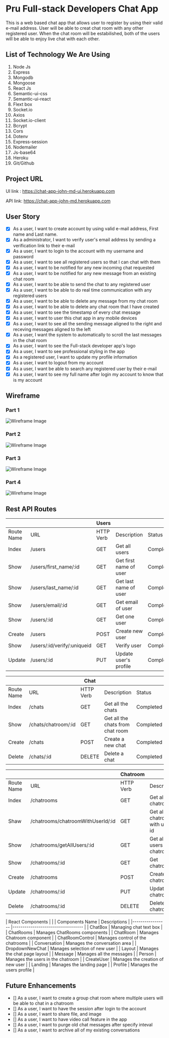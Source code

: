 # Pru Full-stack Developers Chat App

This is a web based chat app that allows user to register by using their valid e-mail address. User will be able to creat chat room with any other registered user. When the chat room will be estabilished, both of the users will be able to enjoy live chat with each other. 

## List of Technology We Are Using

1. Node Js
2. Express
3. Mongodb
4. Mongoose
5. React Js
6. Semantic-ui-css
7. Semantic-ui-react
8. Flext box
9. Socket.io
10. Axios
11. Socket.io-client
12. Bcrypt
13. Cors
14. Dotenv
15. Express-session
16. Nodemailer
17. Js-base64
18. Heroku
19. Git/Github

## Project URL
UI link : https://chat-app-john-md-ui.herokuapp.com

API link: https://chat-app-john-md.herokuapp.com

## User Story

- [x] As a user, I want to create account by using valid e-mail address, First name and Last name.
- [x] As a administrator, I want to verify user's email address by sending a verification link to their e-mail
- [x] As a user, I want to login to the account with my username and password
- [x] As a user, I want to see all registered users so that I can chat with them
- [x] As a user, I want to be notified for any new incoming chat requested
- [x] As a user, I want to be notified for any new message from an existing chat room 
- [x] As a user, I want to be able to send the chat to any registered user
- [x] As a user, I want to be able to do real time communication with any registered users
- [x] As a user, I want to be able to delete any message from my chat room
- [x] As a user, I want to be able to delete any chat room that I have created
- [x] As a user, I want to see the timestamp of every chat message
- [x] As a user, I want to user this chat app in any mobile devices
- [x] As a user, I want to see all the sending message aligned to the right and receving messages aligned to the left
- [x] As a user, I want the system to automatically to scroll the last messages in the chat room
- [x] As a user, I want to see the Full-stack developer app's logo
- [x] As a user, I want to see professional styling in the app
- [x] As a registered user, I want to update my profile information
- [x] As a user, I want to logout from my account
- [x] As a user, I want be able to search any registered user by their e-mail
- [x] As a user, I want to see my full name after login my account to know that is my account

## Wireframe
### Part 1
![Wireframe Image](images/part1a.png) 
### Part 2
![Wireframe Image](images/part1.png) 
### Part 3
![Wireframe Image](images/part2.png) 
### Part 4
![Wireframe Image](images/part3.png) 


## Rest API Routes


|            	|                                   	| Users      	|                                	|           	|
|------------	|-----------------------------------	|-----------	|--------------------------------	|-----------	|
| Route Name 	| URL                               	| HTTP Verb 	| Description                    	| Status    	|
| Index      	| /users                            	| GET       	| Get all users                    	| Completed 	|
| Show       	| /users/first_name/:id             	| GET       	| Get first name of user           	| Completed 	|
| Show       	| /users/last_name/:id              	| GET       	| Get last name of user            	| Completed 	|
| Show       	| /users/email/:id            	        | GET       	| Get email of user                	| Completed 	|
| Show       	| /users/:id                  	        | GET       	| Get one user                     	| Completed 	|
| Create     	| /users                      	        | POST      	| Create new user                  	| Completed 	|
| Show       	| /users/:id/verify/:uniqueid 	        | GET       	| Verify user                      	| Completed 	|
| Update     	| /users/:id                  	        | PUT       	| Update user's profile            	| Completed 	|



|            	|                                   	| Chat  	    |                                	|           	|
|------------	|-----------------------------------	|-----------	|--------------------------------	|-----------	|
| Route Name 	| URL                               	| HTTP Verb 	| Description                    	| Status    	|
| Index      	| /chats                            	| GET       	| Get all the chats                	| Completed 	|
| Show       	| /chats/chatroom/:id               	| GET       	| Get all the chats from chat room 	| Completed 	|
| Create     	| /chats                      	        | POST      	| Create a new chat                	| Completed 	|
| Delete     	| /chats/:id                  	        | DELETE    	| Delete a chat                    	| Completed 	|



|            	|                                   	| Chatroom  	|                                	|           	|
|------------	|-----------------------------------	|-----------	|--------------------------------	|-----------	|
| Route Name 	| URL                               	| HTTP Verb 	| Description                    	| Status    	|
| Index      	| /chatrooms                        	| GET       	| Get all chatrooms              	| Completed 	|
| Shaw       	| /chatrooms/chatroomWithUserId/:id 	| GET       	| Get all chatrooms with user id 	| Completed 	|
| Show       	| /chatrooms/getAllUsers/:id        	| GET       	| Get all users from chatroom    	| Completed 	|
| Show       	| /chatrooms/:id                    	| GET       	| Get chatroom                   	| Completed 	|
| Create     	| /chatrooms                        	| POST      	| Create new chatroom            	| Completed 	|
| Update     	| /chatrooms/:id                    	| PUT       	| Update a chatroom              	| Completed 	|
| Delete     	| /chatrooms/:id                    	| DELETE    	| Delete a chatroom              	| Completed 	|





| React Components  	|          |
| Components Name   | Descriptions                      	|
|-----------------	|-----------------------------------	|
| ChatBox         	| Managing chat text box            	|
| ChatRooms       	| Manages ChatRooms components      	|
| ChatRoom        	| Manages Chatroom component        	|
| ChatRoomControl 	| Manages control of the chatrooms  	|
| Conversation    	| Manages the conversation area     	|
| DropdownNewChat 	| Manages selection of new user     	|
| Layout          	| Manages the chat page layout      	|
| Message         	| Manages all the messages          	|
| Person          	| Manages the users in the chatroom 	|
| CreateUser      	| Manages the creation of new user  	|
| Landing         	| Manages the landing page          	|
| Profile         	| Manages the users profile         	|



## Future Enhancements

- [] As a user, I want to create a group chat room where multiple users will be able to chat in a chatroom
- [] As a user, I want to have the session after login to the account
- [] As a user, I want to share file, and image 
- [] As a user, I want to have video call feature in the app
- [] As a user, I want to purge old chat messages after specify inteval
- [] As a user, I want to archive all of my existing conversations
